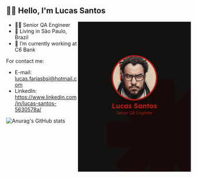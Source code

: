 ## 👋🏾 Hello, I'm Lucas Santos
<img align="right" height="411em" src="luke_1-01.png"/>

- 👨‍💻 Senior QA Engineer
- 📌 Living in São Paulo, Brazil
- 💼 I’m currently working at C6 Bank

For contact me:
- E-mail: lucas.fariasbsi@hotmail.com
- LinkedIn: https://www.linkedin.com/in/lucas-santos-5630578a/

![Anurag's GitHub stats](https://github-readme-stats.vercel.app/api?username=LucasSantos1091&show_icons=true&bg_color=131210&title_color=db241c&icon_color=db241c&text_color=efefef)
